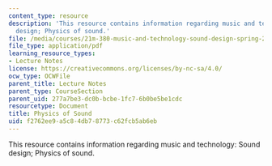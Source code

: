 ```yaml
---
content_type: resource
description: 'This resource contains information regarding music and technology: Sound
  design; Physics of sound.'
file: /media/courses/21m-380-music-and-technology-sound-design-spring-2016/f2762ee9a5c84db78773c62fcb5ab6eb_MIT21M_380S16_Lec05.pdf
file_type: application/pdf
learning_resource_types:
- Lecture Notes
license: https://creativecommons.org/licenses/by-nc-sa/4.0/
ocw_type: OCWFile
parent_title: Lecture Notes
parent_type: CourseSection
parent_uid: 277a7be3-dc0b-bcbe-1fc7-6b0be5be1cdc
resourcetype: Document
title: Physics of Sound
uid: f2762ee9-a5c8-4db7-8773-c62fcb5ab6eb
---
```

This resource contains information regarding music and technology: Sound design; Physics of sound.